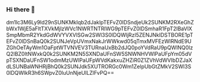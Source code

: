### Hi there 👋

<!--
**wolanyu/wolanyu** is a ✨ _special_ ✨ repository because its `README.md` (this file) appears on your GitHub profile.

Here are some ideas to get you started:

- 🔭 I’m currently working on ...
- 🌱 I’m currently learning ...
- 👯 I’m looking to collaborate on ...
- 🤔 I’m looking for help with ...
- 💬 Ask me about ...
- 📫 How to reach me: ...
- 😄 Pronouns: ...
- ⚡ Fun fact: ...
-->
dm1lc3M6Ly9ld29nSUNKMklqb2dJaklpTEFvZ0lDSndjeUk2SUNKM2RXeGhZbWx1WjE5aFltTXVkMjlzWVc1NWRTNTRlWG9pTEFvZ0lDSmhaR1FpT2lBaVlXSmpMbmR2YkdGdWVYVXVlSGw2SWl3S0lDQWljRzl5ZENJNklDSTBORE1pTEFvZ0lDSnBaQ0k2SUNJeVpUVmxNakJrWWkwd05qTmxMVFEzWlRNdE9UZGhOeTAyWm1OaFptWTVNVEV3TURnaUxBb2dJQ0poYVdRaU9pQWlNQ0lzQ2lBZ0ltNWxkQ0k2SUNKM2N5SXNDaUFnSW5SNWNHVWlPaUFpYm05dVpTSXNDaUFnSW1odmMzUWlPaUFpWVdKakxuZHZiR0Z1ZVhVdWVIbDZJaXdLSUNBaWNHRjBhQ0k2SUNJdk5XUTRORGc0Wm1ZelpUbGtZMkV2SWl3S0lDQWlkR3h6SWpvZ0luUnNjeUlLZlFvPQ==

